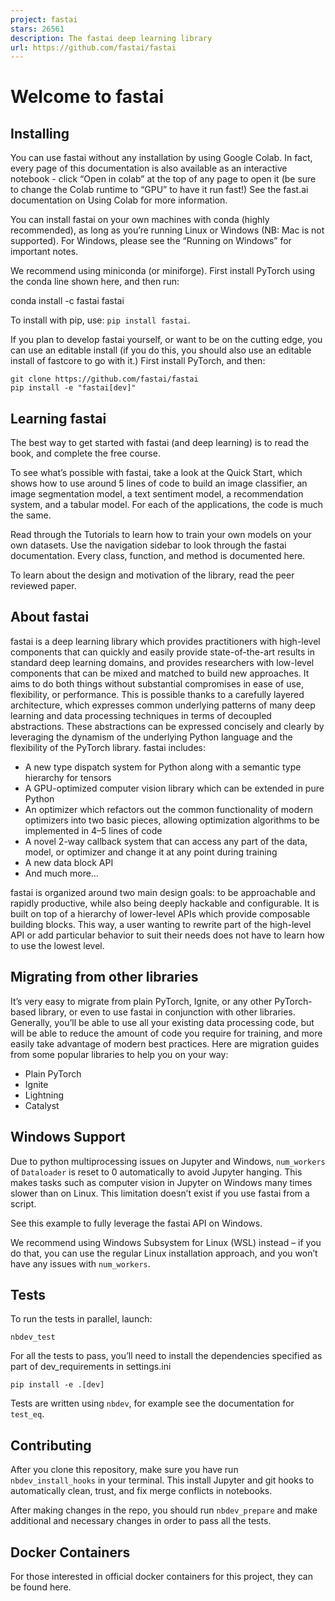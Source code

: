 ```yaml
---
project: fastai
stars: 26561
description: The fastai deep learning library
url: https://github.com/fastai/fastai
---
```


Welcome to fastai
=================

Installing
----------

You can use fastai without any installation by using Google Colab. In fact, every page of this documentation is also available as an interactive notebook - click “Open in colab” at the top of any page to open it (be sure to change the Colab runtime to “GPU” to have it run fast!) See the fast.ai documentation on Using Colab for more information.

You can install fastai on your own machines with conda (highly recommended), as long as you’re running Linux or Windows (NB: Mac is not supported). For Windows, please see the “Running on Windows” for important notes.

We recommend using miniconda (or miniforge). First install PyTorch using the conda line shown here, and then run:

conda install -c fastai fastai

To install with pip, use: `pip install fastai`.

If you plan to develop fastai yourself, or want to be on the cutting edge, you can use an editable install (if you do this, you should also use an editable install of fastcore to go with it.) First install PyTorch, and then:

```
git clone https://github.com/fastai/fastai
pip install -e "fastai[dev]"
```

Learning fastai
---------------

The best way to get started with fastai (and deep learning) is to read the book, and complete the free course.

To see what’s possible with fastai, take a look at the Quick Start, which shows how to use around 5 lines of code to build an image classifier, an image segmentation model, a text sentiment model, a recommendation system, and a tabular model. For each of the applications, the code is much the same.

Read through the Tutorials to learn how to train your own models on your own datasets. Use the navigation sidebar to look through the fastai documentation. Every class, function, and method is documented here.

To learn about the design and motivation of the library, read the peer reviewed paper.

About fastai
------------

fastai is a deep learning library which provides practitioners with high-level components that can quickly and easily provide state-of-the-art results in standard deep learning domains, and provides researchers with low-level components that can be mixed and matched to build new approaches. It aims to do both things without substantial compromises in ease of use, flexibility, or performance. This is possible thanks to a carefully layered architecture, which expresses common underlying patterns of many deep learning and data processing techniques in terms of decoupled abstractions. These abstractions can be expressed concisely and clearly by leveraging the dynamism of the underlying Python language and the flexibility of the PyTorch library. fastai includes:

-   A new type dispatch system for Python along with a semantic type hierarchy for tensors
-   A GPU-optimized computer vision library which can be extended in pure Python
-   An optimizer which refactors out the common functionality of modern optimizers into two basic pieces, allowing optimization algorithms to be implemented in 4–5 lines of code
-   A novel 2-way callback system that can access any part of the data, model, or optimizer and change it at any point during training
-   A new data block API
-   And much more…

fastai is organized around two main design goals: to be approachable and rapidly productive, while also being deeply hackable and configurable. It is built on top of a hierarchy of lower-level APIs which provide composable building blocks. This way, a user wanting to rewrite part of the high-level API or add particular behavior to suit their needs does not have to learn how to use the lowest level.

Migrating from other libraries
------------------------------

It’s very easy to migrate from plain PyTorch, Ignite, or any other PyTorch-based library, or even to use fastai in conjunction with other libraries. Generally, you’ll be able to use all your existing data processing code, but will be able to reduce the amount of code you require for training, and more easily take advantage of modern best practices. Here are migration guides from some popular libraries to help you on your way:

-   Plain PyTorch
-   Ignite
-   Lightning
-   Catalyst

Windows Support
---------------

Due to python multiprocessing issues on Jupyter and Windows, `num_workers` of `Dataloader` is reset to 0 automatically to avoid Jupyter hanging. This makes tasks such as computer vision in Jupyter on Windows many times slower than on Linux. This limitation doesn’t exist if you use fastai from a script.

See this example to fully leverage the fastai API on Windows.

We recommend using Windows Subsystem for Linux (WSL) instead – if you do that, you can use the regular Linux installation approach, and you won’t have any issues with `num_workers`.

Tests
-----

To run the tests in parallel, launch:

`nbdev_test`

For all the tests to pass, you’ll need to install the dependencies specified as part of dev\_requirements in settings.ini

`pip install -e .[dev]`

Tests are written using `nbdev`, for example see the documentation for `test_eq`.

Contributing
------------

After you clone this repository, make sure you have run `nbdev_install_hooks` in your terminal. This install Jupyter and git hooks to automatically clean, trust, and fix merge conflicts in notebooks.

After making changes in the repo, you should run `nbdev_prepare` and make additional and necessary changes in order to pass all the tests.

Docker Containers
-----------------

For those interested in official docker containers for this project, they can be found here.
